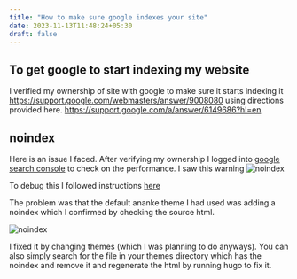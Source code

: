 ```yaml
---
title: "How to make sure google indexes your site"
date: 2023-11-13T11:48:24+05:30
draft: false
---
```



## To get google to start indexing my website


I verified my ownership of site with google to make sure it starts indexing it  https://support.google.com/webmasters/answer/9008080
using directions provided here.
https://support.google.com/a/answer/6149686?hl=en


## noindex
Here is an issue I faced.
After verifying my ownership I logged into [google search console](https://search.google.com/search-console) to check on the performance. I saw this warning 
![noindex](/images/google-noindex.png)


To debug this I followed instructions [here](https://support.google.com/webmasters/answer/7440203#blocked_by_noindex_tag)

The problem was that the default ananke theme I had used was adding a noindex which I confirmed by checking the source html. 

![noindex](/images/source-noindex.png)


I fixed it by changing themes (which I was planning to do anyways). You can also simply search for the file in your themes directory which has the noindex and remove it and regenerate the html by running hugo to fix it.